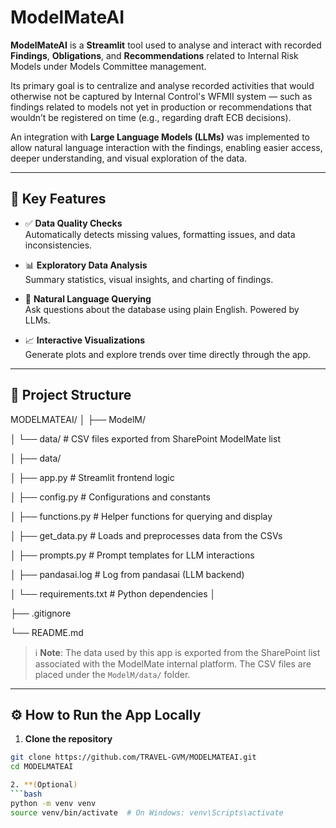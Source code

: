 # ModelMateAI

**ModelMateAI** is a **Streamlit** tool used to analyse and interact with recorded **Findings**, **Obligations**, and **Recommendations** related to Internal Risk Models under Models Committee management.

Its primary goal is to centralize and analyse recorded activities that would otherwise not be captured by Internal Control's WFMII system — such as findings related to models not yet in production or recommendations that wouldn’t be registered on time (e.g., regarding draft ECB decisions).

An integration with **Large Language Models (LLMs)** was implemented to allow natural language interaction with the findings, enabling easier access, deeper understanding, and visual exploration of the data.

---

## 🧠 Key Features

- ✅ **Data Quality Checks**  
  Automatically detects missing values, formatting issues, and data inconsistencies.

- 📊 **Exploratory Data Analysis**  
  Summary statistics, visual insights, and charting of findings.

- 💬 **Natural Language Querying**  
  Ask questions about the database using plain English. Powered by LLMs.

- 📈 **Interactive Visualizations**  
  Generate plots and explore trends over time directly through the app.

---

## 📁 Project Structure

MODELMATEAI/
│
├── ModelM/

│ └── data/ # CSV files exported from SharePoint ModelMate list

│
├── data/

│ ├── app.py # Streamlit frontend logic

│ ├── config.py # Configurations and constants

│ ├── functions.py # Helper functions for querying and display

│ ├── get_data.py # Loads and preprocesses data from the CSVs

│ ├── prompts.py # Prompt templates for LLM interactions

│ ├── pandasai.log # Log from pandasai (LLM backend)

│ └── requirements.txt # Python dependencies
│

├── .gitignore

└── README.md


> ℹ️ **Note**: The data used by this app is exported from the SharePoint list associated with the ModelMate internal platform. The CSV files are placed under the `ModelM/data/` folder.

---

## ⚙️ How to Run the App Locally

1. **Clone the repository**

```bash
git clone https://github.com/TRAVEL-GVM/MODELMATEAI.git
cd MODELMATEAI

2. **(Optional)
```bash
python -m venv venv
source venv/bin/activate  # On Windows: venv\Scripts\activate
